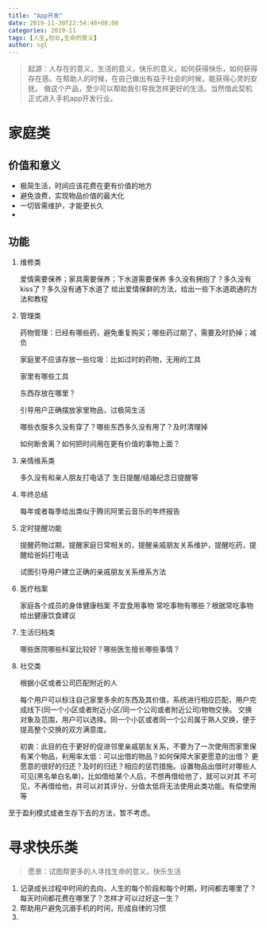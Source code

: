 ```yaml
---
title: "App开发"
date: 2019-11-30T22:54:48+08:00
categories: 2019-11
tags: [人生,创业,生命的意义]
author: sgl
---
```


> 起源：人存在的意义，生活的意义，快乐的意义，如何获得快乐，如何获得存在感。在帮助人的时候，在自己做出有益于社会的时候，能获得心灵的安抚。
> 做这个产品，至少可以帮助我引导我怎样更好的生活。当然借此契机正式进入手机app开发行业。

家庭类
===
价值和意义
---

+ 极简生活，时间应该花费在更有价值的地方
+ 避免浪费，实现物品价值的最大化
+ 一切皆需维护，才能更长久
+ 


功能
---
1. 维修类
    
    爱情需要保养；家具需要保养；下水道需要保养
    多久没有拥抱了？多久没有kiss了？多久没有通下水道了
    给出爱情保鲜的方法，给出一些下水道疏通的方法和教程

2. 管理类

    药物管理：已经有哪些药，避免重复购买；哪些药过期了，需要及时扔掉；减负
    
    家庭里不应该存放一些垃圾：比如过时的药物，无用的工具
    
    家里有哪些工具
    
    东西存放在哪里？
    
    引导用户正确摆放家里物品，过极简生活
    
    哪些衣服多久没有穿了？哪些东西多久没有用了？及时清理掉
    
    如何断舍离？如何把时间用在更有价值的事物上面？
    
    
   
3. 亲情维系类

    多久没有和亲人朋友打电话了
    生日提醒/结婚纪念日提醒等
    
4. 年终总结

    每年或者每季给出类似于腾讯阿里云音乐的年终报告            


5. 定时提醒功能

    提醒药物过期，提醒家庭日常相关的，提醒亲戚朋友关系维护，提醒吃药，提醒给爸妈打电话
    
    试图引导用户建立正确的亲戚朋友关系维系方法

6. 医疗档案

    家庭各个成员的身体健康档案
    不宜食用事物
    常吃事物有哪些？根据常吃事物给出健康饮食建议
    
7. 生活归档类

    哪些医院哪些科室比较好？哪些医生擅长哪些事情？

7. 社交类

    根据小区或者公司匹配附近的人
    
    每个用户可以标注自己家里多余的东西及其价值，系统进行相应匹配，用户完成线下(同一个小区或者附近小区/同一个公司或者附近公司)物物交换。
    交换对象及范围，用户可以选择。同一个小区或者同一个公司属于熟人交换，便于提高整个交换的双方满意度。
    
    初衷：此目的在于更好的促进邻里亲戚朋友关系，不要为了一次使用而家里保有某个物品，利用率太低：可以出借的物品？如何保障大家更愿意的出借？
    更愿意的很好的归还？及时的归还？相应的惩罚措施。设置物品出借时对哪些人可见(黑名单白名单)，比如借给某个人后，不想再借给他了，就可以对其
    不可见，不再借给他，并可以对其评分，分值太低将无法使用此类功能。有偿使用等
    
至于盈利模式或者生存下去的方法，暂不考虑。    

寻求快乐类
===

> 愿景：试图帮更多的人寻找生命的意义，快乐生活

1. 记录成长过程中时间的去向，人生的每个阶段和每个时期，时间都去哪里了？每天时间都花费在哪里了？怎样才可以过好这一生？
2. 帮助用户避免沉溺手机的时间，形成自律的习惯
3. 